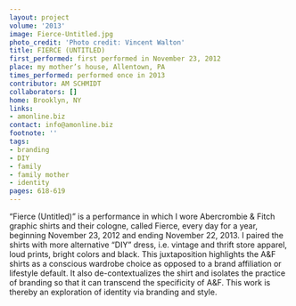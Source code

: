 ```yaml
---
layout: project
volume: '2013'
image: Fierce-Untitled.jpg
photo_credit: 'Photo credit: Vincent Walton'
title: FIERCE (UNTITLED)
first_performed: first performed in November 23, 2012
place: my mother’s house, Allentown, PA
times_performed: performed once in 2013
contributor: AM SCHMIDT
collaborators: []
home: Brooklyn, NY
links:
- amonline.biz
contact: info@amonline.biz
footnote: ''
tags:
- branding
- DIY
- family
- family mother
- identity
pages: 618-619
---
```


“Fierce (Untitled)” is a performance in which I wore Abercrombie & Fitch graphic shirts and their cologne, called Fierce, every day for a year, beginning November 23, 2012 and ending November 22, 2013. I paired the shirts with more alternative “DIY” dress, i.e. vintage and thrift store apparel, loud prints, bright colors and black. This juxtaposition highlights the A&F shirts as a conscious wardrobe choice as opposed to a brand affiliation or lifestyle default. It also de-contextualizes the shirt and isolates the practice of branding so that it can transcend the specificity of A&F. This work is thereby an exploration of identity via branding and style.
